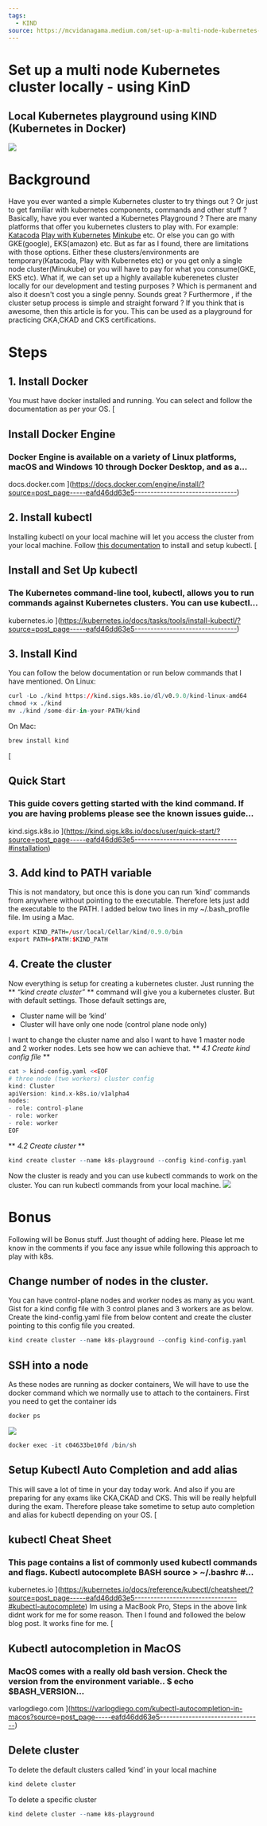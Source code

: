 ```yaml
---
tags:
  - KIND
source: https://mcvidanagama.medium.com/set-up-a-multi-node-kubernetes-cluster-locally-using-kind-eafd46dd63e5
---
```

# Set up a multi node Kubernetes cluster locally - using KinD

## Local Kubernetes playground using KIND (Kubernetes in Docker)

![](https://miro.medium.com/v2/resize:fit:700/1*nzCO38pyKTeYN2Z-Ydh29A.png) 

# Background

Have you ever wanted a simple Kubernetes cluster to try things out ? Or just to get familiar with kubernetes components, commands and other stuff ? Basically, have you ever wanted a Kubernetes Playground ?
There are many platforms that offer you kubernetes clusters to play with. For example:  [Katacoda](https://www.katacoda.com/courses/kubernetes/playground)  [Play with Kubernetes](https://labs.play-with-k8s.com/)  [Minkube](https://minikube.sigs.k8s.io/docs/start/)  etc. Or else you can go with GKE(google), EKS(amazon) etc.
But as far as I found, there are limitations with those options. Either these clusters/environments are temporary(Katacoda, Play with Kubernetes etc) or you get only a single node cluster(Minukube) or you will have to pay for what you consume(GKE, EKS etc).
What if, we can set up a highly available kuberenetes cluster locally for our development and testing purposes ? Which is permanent and also it doesn't cost you a single penny. Sounds great ? Furthermore , if the cluster setup process is simple and straight forward ? If you think that is awesome, then this article is for you.
This can be used as a playground for practicing CKA,CKAD and CKS certifications.


# Steps



##  **1. Install Docker** 

You must have docker installed and running. You can select and follow the documentation as per your OS. [


## Install Docker Engine



### Docker Engine is available on a variety of Linux platforms, macOS and Windows 10 through Docker Desktop, and as a…

docs.docker.com ](https://docs.docker.com/engine/install/?source=post_page-----eafd46dd63e5--------------------------------)


##  **2. Install kubectl** 

Installing kubectl on your local machine will let you access the cluster from your local machine.
Follow  [this documentation](https://kubernetes.io/docs/tasks/tools/install-kubectl/)  to install and setup kubectl. [


## Install and Set Up kubectl



### The Kubernetes command-line tool, kubectl, allows you to run commands against Kubernetes clusters. You can use kubectl…

kubernetes.io ](https://kubernetes.io/docs/tasks/tools/install-kubectl/?source=post_page-----eafd46dd63e5--------------------------------)


##  **3. Install Kind** 

You can follow the below documentation or run below commands that I have mentioned.
On Linux:

```r
curl -Lo ./kind https://kind.sigs.k8s.io/dl/v0.9.0/kind-linux-amd64
chmod +x ./kind
mv ./kind /some-dir-in-your-PATH/kind
```


On Mac:

```r
brew install kind
```

 [


## Quick Start



### This guide covers getting started with the kind command. If you are having problems please see the known issues guide…

kind.sigs.k8s.io ](https://kind.sigs.k8s.io/docs/user/quick-start/?source=post_page-----eafd46dd63e5--------------------------------#installation)


##  **3. Add kind to PATH variable** 

This is not mandatory, but once this is done you can run ‘kind’ commands from anywhere without pointing to the executable. Therefore lets just add the executable to the PATH. I added below two lines in my ~/.bash_profile file. Im using a Mac.

```r
export KIND_PATH=/usr/local/Cellar/kind/0.9.0/bin
export PATH=$PATH:$KIND_PATH
```




##  **4. Create the cluster** 

Now everything is setup for creating a kubernetes cluster. Just running the  ** *“kind create cluster”* **  command will give you a kubernetes cluster. But with default settings. Those default settings are,
- Cluster name will be ‘kind’
- Cluster will have only one node (control plane node only)

I want to change the cluster name and also I want to have 1 master node and 2 worker nodes. Lets see how we can achieve that.
 ** *4.1 Create kind config file* ** 

```r
cat > kind-config.yaml <<EOF
# three node (two workers) cluster config
kind: Cluster
apiVersion: kind.x-k8s.io/v1alpha4
nodes:
- role: control-plane
- role: worker
- role: worker
EOF
```


 ** *4.2 Create cluster* ** 

```r
kind create cluster --name k8s-playground --config kind-config.yaml
```


Now the cluster is ready and you can use kubectl commands to work on the cluster. You can run kubectl commands from your local machine.
![](https://miro.medium.com/v2/resize:fit:596/1*7P-oRRd5PXjXvBKtvXV-ow.png) 


# Bonus

Following will be Bonus stuff. Just thought of adding here. Please let me know in the comments if you face any issue while following this approach to play with k8s.


##  **Change number of nodes in the cluster.** 

You can have control-plane nodes and worker nodes as many as you want. Gist for a kind config file with 3 control planes and 3 workers are as below. Create the kind-config.yaml file from below content and create the cluster pointing to this config file you created.

```r
kind create cluster --name k8s-playground --config kind-config.yaml
```




##  **SSH into a node** 

As these nodes are running as docker containers, We will have to use the docker command which we normally use to attach to the containers.
First you need to get the container ids

```r
docker ps
```


![](https://miro.medium.com/v2/resize:fit:700/1*Q-q4SqT-0peiXVhfAZwa8A.png) 

```r
docker exec -it c04633be10fd /bin/sh
```




##  **Setup Kubectl Auto Completion and add alias** 

This will save a lot of time in your day today work.
And also if you are preparing for any exams like CKA,CKAD and CKS. This will be really helpfull during the exam. Therefore please take sometime to setup auto completion and alias for kubectl depending on your OS. [


## kubectl Cheat Sheet



### This page contains a list of commonly used kubectl commands and flags. Kubectl autocomplete BASH source > ~/.bashrc #…

kubernetes.io ](https://kubernetes.io/docs/reference/kubectl/cheatsheet/?source=post_page-----eafd46dd63e5--------------------------------#kubectl-autocomplete)
Im using a MacBook Pro, Steps in the above link didnt work for me for some reason. Then I found and followed the below blog post. It works fine for me. [


## Kubectl autocompletion in MacOS



### MacOS comes with a really old bash version. Check the version from the environment variable.. $ echo $BASH_VERSION…

varlogdiego.com ](https://varlogdiego.com/kubectl-autocompletion-in-macos?source=post_page-----eafd46dd63e5--------------------------------)


## Delete cluster

To delete the default clusters called ‘kind’ in your local machine

```r
kind delete cluster
```


To delete a specific cluster

```r
kind delete cluster --name k8s-playground
```

